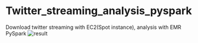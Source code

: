 # Twitter_streaming_analysis_pyspark
Download twitter streaming with EC2(Spot instance), analysis with EMR PySpark
![result](https://user-images.githubusercontent.com/8799320/80146403-c9ba6c00-857f-11ea-9609-cd668ba7c93b.png)

